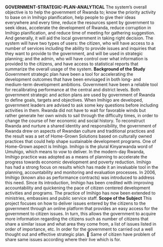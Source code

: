 **GOVERNMENT-STRATEGIC-PLAN-ANALYTICAL**
The system’s overall objective is to help the government of Rwanda to; know the priority activity to base on in Imihigo planification, help people to give their ideas everywhere and every time, reduce the resources spent by government to seek ideas, accelerate the development of Rwanda, reduce corruption in Imihigo planification, and reduce time of meeting for gathering suggestion. And generally, it will aid the local government in taking right decision.
The system will have two types of users: the citizen, who will have access to a number of services including the ability to provide issues and inquiries that they want to provide to the government, and will be used in strategic planning; and the admin, who will have control over what information is provided to the citizens, and have access to statistical reports that summarize the overall usage of the system.
**Background of the Study**
Government strategic plan have been a tool for accelerating the development outcomes that have been envisaged in both long- and medium-term development ambitions. Government have been a reliable tool for recalibrating performance at the central and district levels.
Both government strategic and action plans are used by government of Rwanda to define goals, targets and objectives.  When Imihigo are developed, government leaders are advised to ask some key questions before including activities in them.
Rwanda did not have to wait for favorable winds but rather generate her own winds to sail through the difficulty times, in order to change the course of her economic and social history. To reconstruct Rwanda and nurture a shared identity and responsibility, the government of Rwanda drew on aspects of Rwandan culture and traditional practices and the result was a set of Home-Grown Solutions based on culturally owned practices that could help shape sustainable development programs.
One of Home-Grown aspect is Imihigo. Imihigo is the plural Kinyarwanda word of Umuhigo, which means to vow to deliver. In the modern-day Rwanda, Imihigo practice was adopted as a means of planning to accelerate the progress towards economic development and poverty reduction. Imihigo has had a strong focus on results which has made it an invaluable tool in the planning, accountability and monitoring and evaluation processes. In 2006, Imihigo (known also as performance contracts) was introduced to address this need. Since its introduction, Imihigo has been credited with improving accountability and quickening the pace of citizen centered development activities and programs. The practice of Imihigo has now been extended to ministries, embassies and public service staff.
**Scope of the Subject**
This project focuses on how to deliver issues entered by the citizens to the government through an online platform that provides an easy access for the government to citizen issues. In turn, this allows the government to acquire more information regarding the citizens such as number of citizens that share a similar issue and what area they come from, a list of issues listed in order of importance, etc. In order for the government to carried out a well thought out and effective strategic plan.
	Same of citizen have problem of share same issues according where their live which is for.
